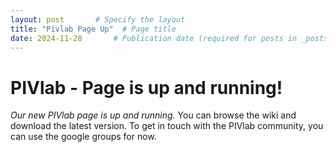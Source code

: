 ```yaml
---
layout: post       # Specify the layout
title: "Pivlab Page Up"  # Page title
date: 2024-11-28       # Publication date (required for posts in _posts)
---
```

# PIVlab - Page is up and running!
*Our new PIVlab page is up and running.*
You can browse the wiki and download the latest version. To get in touch with the PIVlab community, you can use the google groups for now.

